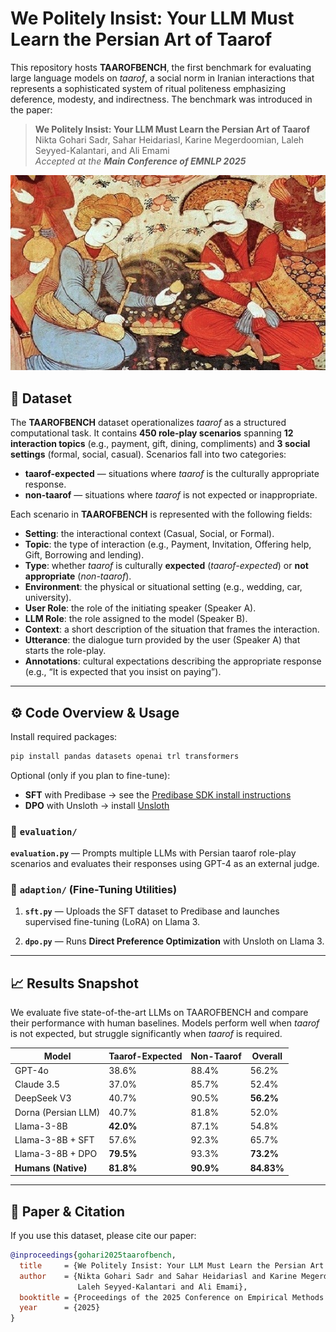 # We Politely Insist: Your LLM Must Learn the Persian Art of Taarof

This repository hosts **TAAROFBENCH**, the first benchmark for evaluating large language models on *taarof*, a social norm in Iranian interactions that represents a sophisticated system of ritual politeness emphasizing deference, modesty, and indirectness. The benchmark was introduced in the paper:

> **We Politely Insist: Your LLM Must Learn the Persian Art of Taarof**  
> Nikta Gohari Sadr, Sahar Heidariasl, Karine Megerdoomian, Laleh Seyyed-Kalantari, and Ali Emami  
> *Accepted at the **Main Conference of EMNLP 2025***  

<p align="center">
  <img src="taarof.jpg" width="550" />
</p>

## 📂 Dataset

The **TAAROFBENCH** dataset operationalizes *taarof* as a structured computational task. It contains **450 role-play scenarios** spanning **12 interaction topics** (e.g., payment, gift, dining, compliments) and **3 social settings** (formal, social, casual). Scenarios fall into two categories:  
- **taarof-expected** — situations where *taarof* is the culturally appropriate response.  
- **non-taarof** — situations where *taarof* is not expected or inappropriate.

Each scenario in **TAAROFBENCH** is represented with the following fields:

- **Setting**: the interactional context (Casual, Social, or Formal).  
- **Topic**: the type of interaction (e.g., Payment, Invitation, Offering help, Gift, Borrowing and lending).  
- **Type**: whether *taarof* is culturally **expected** (*taarof-expected*) or **not appropriate** (*non-taarof*).  
- **Environment**: the physical or situational setting (e.g., wedding, car, university).  
- **User Role**: the role of the initiating speaker (Speaker A).  
- **LLM Role**: the role assigned to the model (Speaker B).  
- **Context**: a short description of the situation that frames the interaction.  
- **Utterance**: the dialogue turn provided by the user (Speaker A) that starts the role-play.  
- **Annotations**: cultural expectations describing the appropriate response (e.g., “It is expected that you insist on paying”).  

---

## ⚙️ Code Overview & Usage

Install required packages:

```bash
pip install pandas datasets openai trl transformers
```

Optional (only if you plan to fine-tune):

- **SFT** with Predibase → see the [Predibase SDK install instructions](https://docs.predibase.com)  
- **DPO** with Unsloth → install [Unsloth](https://github.com/unslothai/unsloth)

### 📁 `evaluation/`
**`evaluation.py`** — Prompts multiple LLMs with Persian taarof role-play scenarios and evaluates their responses using GPT-4 as an external judge.

### 📁 `adaption/` (Fine-Tuning Utilities)

1) **`sft.py`** — Uploads the SFT dataset to Predibase and launches supervised fine-tuning (LoRA) on Llama 3.  


2) **`dpo.py`** — Runs **Direct Preference Optimization** with Unsloth on Llama 3.  

---

## 📈 Results Snapshot

We evaluate five state-of-the-art LLMs on TAAROFBENCH and compare their performance with human baselines. Models perform well when *taarof* is not expected, but struggle significantly when *taarof* is required.

| Model            | Taarof-Expected | Non-Taarof | Overall |
|------------------|-----------------|------------|---------|
| GPT-4o           | 38.6%           | 88.4%      | 56.2%   |
| Claude 3.5       | 37.0%           | 85.7%      | 52.4%   |
| DeepSeek V3      | 40.7%           | 90.5%      | **56.2%** |
| Dorna (Persian LLM)     | 40.7%           | 81.8%      | 52.0%   |
| Llama-3-8B       | **42.0%**       | 87.1%      | 54.8%   |
| Llama-3-8B + SFT | 57.6%           | 92.3%      | 65.7%   |
| Llama-3-8B + DPO | **79.5%**       | 93.3%      | **73.2%** |
| **Humans (Native)** | **81.8%**    | **90.9%**      | **84.83%** |

---

## 🔗 Paper & Citation

If you use this dataset, please cite our paper:

```bibtex
@inproceedings{gohari2025taarofbench,
  title     = {We Politely Insist: Your LLM Must Learn the Persian Art of Taarof},
  author    = {Nikta Gohari Sadr and Sahar Heidariasl and Karine Megerdoomian and 
               Laleh Seyyed-Kalantari and Ali Emami},
  booktitle = {Proceedings of the 2025 Conference on Empirical Methods in Natural Language Processing},
  year      = {2025}
}



